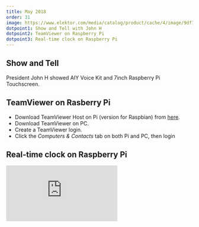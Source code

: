 ```yaml
---
title: May 2018
order: 31
image: https://www.elektor.com/media/catalog/product/cache/4/image/9df78eab33525d08d6e5fb8d27136e95/r/a/rasptouchscreena-web.jpg
dotpoint1: Show and Tell with John H
dotpoint2: TeamViewer on Raspberry Pi
dotpoint3: Real-time clock on Raspberry Pi
---
```


## Show and Tell
President John H showed AIY Voice Kit and 7inch Raspberry Pi Touchscreen.

## TeamViewer on Rasberry Pi

- Download TeamViewer Host on Pi (version for Raspbian) from [here](https://www.teamviewer.com/en/download/linux).
- Download TeamViewer on PC.
- Create a TeamViewer login.
- Click the *Computers & Contacts* tab on both Pi and PC, then login

## Real-time clock on Raspberry Pi
![ds3231](https://www.raspberrypi.org/forums/download/file.php?id=16354&sid=41d98c6291e28921c3d723888f6efb24)
